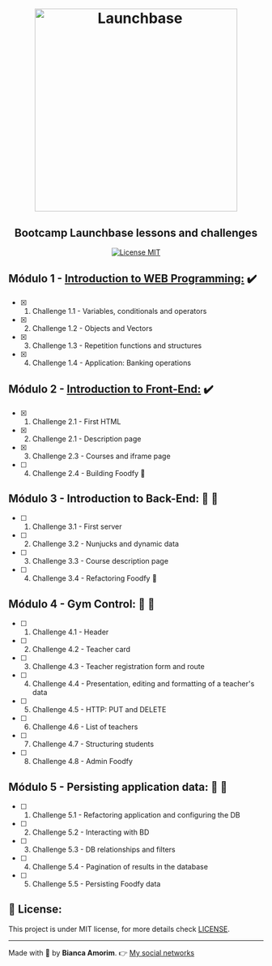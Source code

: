 <h1 align="center">
    <img alt="Launchbase" src="https://storage.googleapis.com/golden-wind/bootcamp-launchbase/logo.png" width="400px" />
</h1>

<h2 align="center"> Bootcamp Launchbase lessons and challenges </h2>

<p align="center"> 
  <a href="https://opensource.org/licenses/MIT"> 
    <img src="https://img.shields.io/badge/license-MIT-brightgreen" alt="License MIT"> 
  </a> 
</p> 

## Módulo 1 - [Introduction to WEB Programming:](https://github.com/amorim-dev/Launchbase-Bootcamp/tree/master/Intro-webprogramming) :heavy_check_mark:
- [x] 1. Challenge 1.1 - Variables, conditionals and operators
- [x] 2. Challenge 1.2 - Objects and Vectors
- [x] 3. Challenge 1.3 - Repetition functions and structures
- [x] 4. Challenge 1.4 - Application: Banking operations

## Módulo 2 - [Introduction to Front-End:](https://github.com/amorim-dev/Launchbase-Bootcamp/tree/master/Starting-Frontend) :heavy_check_mark:
- [x] 1. Challenge 2.1 - First HTML
- [x] 2. Challenge 2.1 - Description page
- [x] 3. Challenge 2.3 - Courses and iframe page
- [ ] 4. Challenge 2.4 - Building Foodfy :fork_and_knife:

## Módulo 3 - Introduction to Back-End: :construction_worker: :construction:
- [ ] 1. Challenge 3.1 - First server
- [ ] 2. Challenge 3.2 - Nunjucks and dynamic data
- [ ] 3. Challenge 3.3 - Course description page
- [ ] 4. Challenge 3.4 - Refactoring Foodfy :fork_and_knife:

## Módulo 4 - Gym Control: :construction_worker: :construction:
- [ ] 1. Challenge 4.1 - Header
- [ ] 2. Challenge 4.2 - Teacher card
- [ ] 3. Challenge 4.3 - Teacher registration form and route
- [ ] 4. Challenge 4.4 - Presentation, editing and formatting of a teacher's data
- [ ] 5. Challenge 4.5 - HTTP: PUT and DELETE
- [ ] 6. Challenge 4.6 - List of teachers
- [ ] 7. Challenge 4.7 - Structuring students
- [ ] 8. Challenge 4.8 - Admin Foodfy

## Módulo 5 - Persisting application data: :construction_worker: :construction:
- [ ] 1. Challenge 5.1 - Refactoring application and configuring the DB
- [ ] 2. Challenge 5.2 - Interacting with BD
- [ ] 3. Challenge 5.3 - DB relationships and filters
- [ ] 4. Challenge 5.4 - Pagination of results in the database
- [ ] 5. Challenge 5.5 - Persisting Foodfy data

 

## :key: License:

This project is under MIT license, for more details check [LICENSE](https://github.com/amorim-dev/Launchbase-Bootcamp/blob/master/LICENSE).

---

Made with :purple_heart: by **Bianca Amorim**. :point_right: [My social networks](https://www.linkedin.com/in/amorimbiadev/)